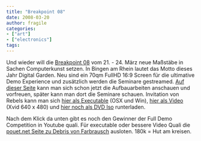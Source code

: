 ```yaml
---
title: "Breakpoint 08"
date: 2008-03-20
author: fragile
categories:
- ["art"]
- ["electronics"]
tags:
---
```

Und wieder will die <a href="http://breakpoint.untergrund.net/" target="_blank">Breakpoint 08</a> vom 21. - 24. März neue Maßstäbe in Sachen Computerkunst setzen. In Bingen am Rhein lautet das Motto dieses Jahr Digital Garden. Neu sind ein 70qm FullHD 16:9 Screen für die ultimative Demo Experience und zusätzlich werden die Seminare gestreamed. <a href="http://bptv.untergrund.net/showstream.php?strm=0" target="_blank">Auf dieser Seite</a> kann man sich schon jetzt die Aufbauarbeiten anschauen und vorfreuen, später kann man dort die Seminare schauen. Invitation von Rebels kann man sich <a href="ftp://ftp.untergrund.net/breakpoint/2008/misc/rbs_digigarden-bp08.zip" target="_blank">hier als Executable</a> (OSX und Win), <a href="ftp://ftp.untergrund.net/breakpoint/2008/misc/digitalgarden_xvid.avi" target="_blank">hier als Video </a>(Xvid 640 x 480) und <a href="ftp://ftp.untergrund.net/breakpoint/2008/misc/digitalgarden_dvd.iso" target="_blank">hier noch als DVD Iso</a> runterladen.

Nach dem Klick da unten gibt es noch den Gewinner der Full Demo Competition in Youtube quali. Für executable oder bessere Video Quali die <a href="http://www.pouet.net/prod.php?which=30244" target="_blank">pouet.net Seite zu Debris von Farbrausch</a> ausloten. 180k = Hut am kreisen.

<!--more-->
<center>
<object width="425" height="355"><param name="movie" value="http://www.youtube.com/v/v0Eg3dBnsHk&hl=en"></param><param name="wmode" value="transparent"></param><embed src="http://www.youtube.com/v/v0Eg3dBnsHk&hl=en" type="application/x-shockwave-flash" wmode="transparent" width="425" height="355"></embed></object>
</center>